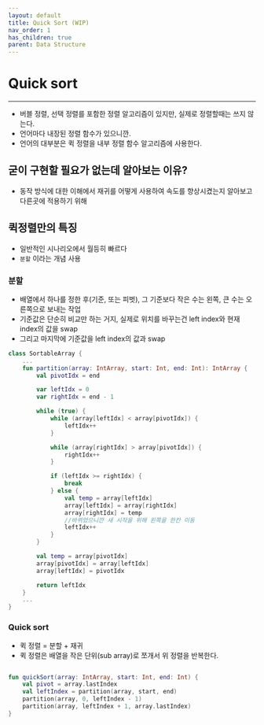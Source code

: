 ```yaml
---
layout: default
title: Quick Sort (WIP)
nav_order: 1
has_children: true
parent: Data Structure
---
```


# Quick sort

---

- 버블 정렬, 선택 정렬를 포함한 정렬 알고리즘이 있지만, 실제로 정렬할때는 쓰지 않는다.
- 언어마다 내장된 정렬 함수가 있으니깐.
- 언어의 대부분은 퀵 정렬을 내부 정렬 함수 알고리즘에 사용한다.

## 굳이 구현할 필요가 없는데 알아보는 이유?

- 동작 방식에 대한 이해에서 재귀를 어떻게 사용하여 속도를 향상시켰는지 알아보고 다른곳에 적용하기 위해

## 퀵정렬만의 특징

- 일반적인 시나리오에서 월등히 빠르다
- `분할` 이라는 개념 사용

### 분할

- 배열에서 하나를 정한 후(기준, 또는 피벗), 그 기준보다 작은 수는 왼쪽, 큰 수는 오른쪽으로 보내는 작업
- 기준값은 단순히 비교만 하는 거지, 실제로 위치를 바꾸는건 left index와 현재 index의 값을 swap
- 그리고 마지막에 기준값을 left index의 값과 swap

```kotlin
class SortableArray {
    ...
    fun partition(array: IntArray, start: Int, end: Int): IntArray {
        val pivotIdx = end

        var leftIdx = 0
        var rightIdx = end - 1

        while (true) {
            while (array[leftIdx] < array[pivotIdx]) {
                leftIdx++
            }

            while (array[rightIdx] > array[pivotIdx]) {
                rightIdx++
            }

            if (leftIdx >= rightIdx) {
                break
            } else {
                val temp = array[leftIdx]
                array[leftIdx] = array[rightIdx]
                array[rightIdx] = temp
                //바뀌었으니깐 새 시작을 위해 왼쪽을 한칸 이동
                leftIdx++
            }
        }

        val temp = array[pivotIdx]
        array[pivotIdx] = array[leftIdx]
        array[leftIdx] = pivotIdx

        return leftIdx
    }
    ...
}

```

### Quick sort

- 퀵 정렬 = 분할 + 재귀
- 퀵 정렬은 배열을 작은 단위(sub array)로 쪼개서 위 정렬을 반복한다.

```kotlin

fun quickSort(array: IntArray, start: Int, end: Int) {
    val pivot = array.lastIndex
    val leftIndex = partition(array, start, end)
    partition(array, 0, leftIndex - 1)
    partition(array, leftIndex + 1, array.lastIndex)
}

```